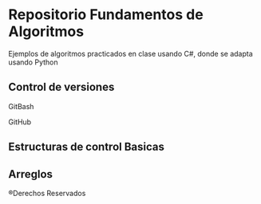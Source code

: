# Repositorio Fundamentos de Algoritmos

Ejemplos de algoritmos practicados en clase usando C#, donde se adapta usando Python

## Control de versiones
GitBash

GitHub
## Estructuras de control Basicas


## Arreglos


®Derechos Reservados 